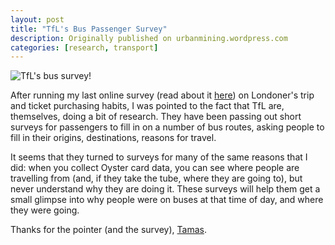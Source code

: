 ```yaml
---
layout: post
title: "TfL's Bus Passenger Survey"
description: Originally published on urbanmining.wordpress.com
categories: [research, transport]
---
```


![](https://nlathia.github.io/blog/images/urbanmining/bus_survey_thumb.jpg "TfL's bus survey!")

After running my last online survey (read about it <a href="http://urbanmining.wordpress.com/2011/01/11/survey-londoners-how-do-you-get-around-town/">here</a>) on Londoner's trip and ticket purchasing habits, I was pointed to the fact that TfL are, themselves, doing a bit of research. They have been passing out short surveys for passengers to fill in on a number of bus routes, asking people to fill in their origins, destinations, reasons for travel.

It seems that they turned to surveys for many of the same reasons that I did: when you collect Oyster card data, you can see where people are travelling from (and, if they take the tube, where they are going to), but never understand why they are doing it. These surveys will help them get a small glimpse into why people were on buses at that time of day, and where they were going.

Thanks for the pointer (and the survey), [Tamas](http://twitter.com/jamborta).